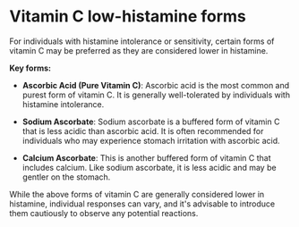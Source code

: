 # Vitamin C low-histamine forms

For individuals with histamine intolerance or sensitivity, certain forms of vitamin C may be preferred as they are considered lower in histamine.

**Key forms:**

* **Ascorbic Acid (Pure Vitamin C)**: Ascorbic acid is the most common and purest form of vitamin C. It is generally well-tolerated by individuals with histamine intolerance.

* **Sodium Ascorbate**: Sodium ascorbate is a buffered form of vitamin C that is less acidic than ascorbic acid. It is often recommended for individuals who may experience stomach irritation with ascorbic acid.

* **Calcium Ascorbate**: This is another buffered form of vitamin C that includes calcium. Like sodium ascorbate, it is less acidic and may be gentler on the stomach.

While the above forms of vitamin C are generally considered lower in histamine, individual responses can vary, and it's advisable to introduce them cautiously to observe any potential reactions.
